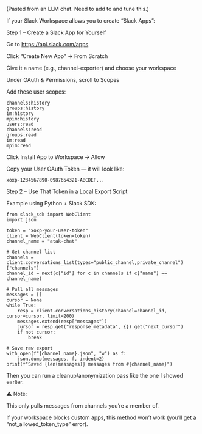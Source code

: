 (Pasted from an LLM chat.  Need to add to and tune this.)

If your Slack Workspace allows you to create “Slack Apps”:

Step 1 – Create a Slack App for Yourself

Go to https://api.slack.com/apps

Click “Create New App” → From Scratch

Give it a name (e.g., channel-exporter) and choose your workspace

Under OAuth & Permissions, scroll to Scopes

Add these user scopes:
```
channels:history
groups:history
im:history
mpim:history
users:read
channels:read
groups:read
im:read
mpim:read
```


Click Install App to Workspace → Allow

Copy your User OAuth Token — it will look like:

`xoxp-1234567890-0987654321-ABCDEF...`

Step 2 – Use That Token in a Local Export Script

Example using Python + Slack SDK:
```
from slack_sdk import WebClient
import json

token = "xoxp-your-user-token"
client = WebClient(token=token)
channel_name = "atak-chat"

# Get channel list
channels = client.conversations_list(types="public_channel,private_channel")["channels"]
channel_id = next(c["id"] for c in channels if c["name"] == channel_name)

# Pull all messages
messages = []
cursor = None
while True:
    resp = client.conversations_history(channel=channel_id, cursor=cursor, limit=200)
    messages.extend(resp["messages"])
    cursor = resp.get("response_metadata", {}).get("next_cursor")
    if not cursor:
        break

# Save raw export
with open(f"{channel_name}.json", "w") as f:
    json.dump(messages, f, indent=2)
print(f"Saved {len(messages)} messages from #{channel_name}")
```

Then you can run a cleanup/anonymization pass like the one I showed earlier.

⚠️ Note:

This only pulls messages from channels you’re a member of.

If your workspace blocks custom apps, this method won’t work (you’ll get a “not_allowed_token_type” error).
